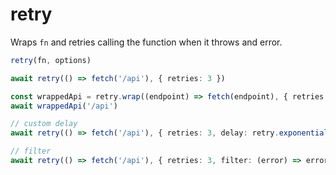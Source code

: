 # retry
Wraps `fn` and retries calling the function when it throws and error.

```ts
retry(fn, options)

await retry(() => fetch('/api'), { retries: 3 })

const wrappedApi = retry.wrap((endpoint) => fetch(endpoint), { retries: 3 })
await wrappedApi('/api')

// custom delay
await retry(() => fetch('/api'), { retries: 3, delay: retry.exponentialDelay(100) })

// filter
await retry(() => fetch('/api'), { retries: 3, filter: (error) => error.code !== 'E_FORBIDDEN' })
```
